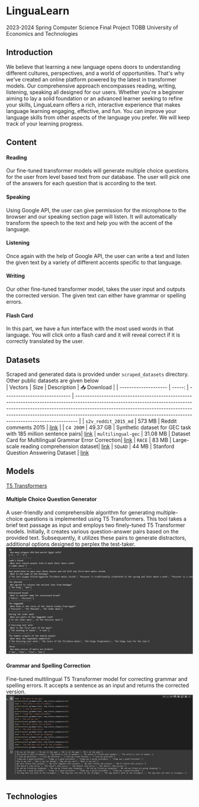 # LinguaLearn
2023-2024 Spring Computer Science Final Project TOBB University of Economics and Technologies
## Introduction
We believe that learning a new language opens doors to understanding different cultures, perspectives, and a world of opportunities. That's why we've created an online platform powered by the latest in transformer models. Our comprehensive approach encompasses reading, writing, listening, speaking all designed for our users. Whether you're a beginner aiming to lay a solid foundation or an advanced learner seeking to refine your skills, LinguaLearn offers a rich, interactive experience that makes language learning engaging, effective, and fun. You can improve your language skills from other aspects of the language you prefer. We will keep track of your learning progress.
## Content
#### Reading
Our fine-tuned transformer models will generate multiple choice questions for the user from level based text from our database. The user will pick one of the answers for each question that is according to the text.
#### Speaking
Using Google API, the user can give permission for the microphone to the browser and our speaking section page will listen. It will automatically transform the speech to the text and help you with the accent of the language.
#### Listening
Once again with the help of Google API, the user can write a text and listen the given text by a variety of different accents specific to that language.
#### Writing
Our other fine-tuned transformer model, takes the user input and outputs the corrected version. The given text can either have grammar or spelling errors. 
#### Flash Card
In this part, we have a fun interface with the most used words in that language. You will click onto a flash card and it will reveal correct if it is correctly translated by the user.
## Datasets
Scraped and generated data is provided under `scraped_datasets` directory.
Other public datasets are given below \
| Vectors              |   Size | Description                  | 📥 Download |
| -------------------- | -----: | ---------------------------- | ------------------------------------------------------------------------------------------------------------------------------------------------------------------------------------------------------------------------------------------------------------------------------------------------------------------------- |
| `s2v_reddit_2015_md` | 573 MB | Reddit comments 2015         | [link](https://github.com/explosion/sense2vec/releases/download/v1.0.0/s2v_reddit_2015_md.tar.gz) |
| `C4 200M` | 49.37 GB | Synthetic dataset for GEC task with 185 million sentence pairs| [link](https://www.kaggle.com/datasets/dariocioni/c4200m)
| `multilingual-gec` | 31.08 MB | Dataset Card for Multilingual Grammar Error Correction| [link](https://huggingface.co/datasets/juancavallotti/multilingual-gec)
| `RACE` | 83 MB | Large-scale reading comprehension dataset| [link](https://huggingface.co/datasets/ehovy/race)
| `SQuAD` | 44 MB | Stanford Question Answering Dataset | [link](https://rajpurkar.github.io/SQuAD-explorer/)

## Models
[T5 Transformers](https://github.com/google-research/text-to-text-transfer-transformer)
#### Multiple Choice Question Generator
A user-friendly and comprehensible algorithm for generating multiple-choice questions is implemented using T5 Transformers. This tool takes a brief text passage as input and employs two finely-tuned T5 Transformer models. Initially, it creates various question-answer pairs based on the provided text. Subsequently, it utilizes these pairs to generate distractors, additional options designed to perplex the test-taker. \
![Screenshot from development.](/images/mcqa_output.jpg)
#### Grammar and Spelling Correction 
Fine-tuned multilingual T5 Transformer model for correcting grammar and spelling errors. It accepts a sentence as an input and returns the corrected version. \
![Screenshot from development.](/images/gec_output.jpg)

## Technologies
